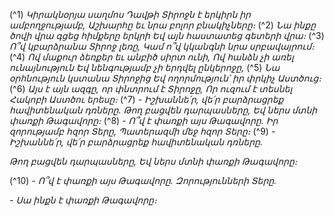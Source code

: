 
(^1) _Կիրակնօրյա սաղմոս Դավթի
Տիրոջն է երկիրն իր ամբողջությամբ,
Աշխարհը եւ նրա բոլոր բնակիչները։_
(^2) _Նա ինքը ծովի վրա գցեց հիմքերը երկրի
Եվ այն հաստատեց գետերի վրա։_
(^3) _Ո՞վ կբարձրանա Տիրոջ լեռը,
Կամ ո՞վ կկանգնի նրա սրբավայրում։_
(^4) _Ով մաքուր ձեռքեր եւ անբիծ սիրտ ունի,
Ով հանձն չի առել ունայնություն
Եվ նենգությամբ չի երդվել ընկերոջը,_
(^5) _Նա օրհնություն կստանա Տիրոջից
Եվ ողորմություն՝ իր փրկիչ Աստծուց։_
(^6) _Այս է այն ազգը, որ փնտրում է Տիրոջը,
Որ ուզում է տեսնել Հակոբի Աստծու երեսը։_
(^7) _- Իշխաննե՛ր, վե՛ր բարձրացրեք հավիտենական դռները.
Թող բացվեն դարպասները,
Եվ ներս մտնի փառքի Թագավորը։_
(^8) _- Ո՞վ է փառքի այս Թագավորը.
Իր զորությամբ հզոր Տերը,
Պատերազմի մեջ հզոր Տերը։_
(^9) _- Իշխաննե՛ր, վե՛ր բարձրացրեք հավիտենական դռները._


_Թող բացվեն դարպասները,
Եվ ներս մտնի փառքի Թագավորը։_

(^10) _- Ո՞վ է փառքի այս Թագավորը.
Զորությունների Տերը._

_- Սա ինքն է փառքի Թագավորը։_
